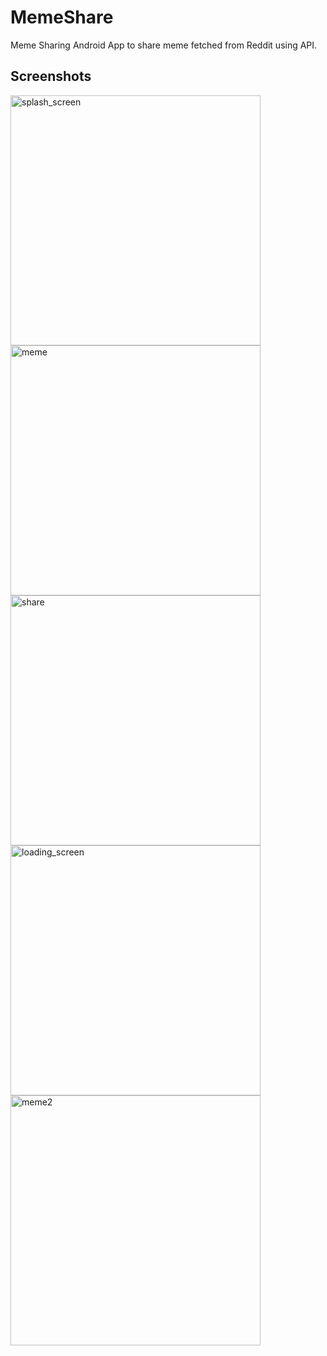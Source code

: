 # MemeShare
Meme Sharing Android App to share meme fetched from Reddit using API. 
## Screenshots

<div class="row">
      <img src="/Screenshots/intro.jpg" width="400" title="splash_screen">
      <img src="/Screenshots/meme.jpg" width="400" title="meme">
      <img src="/Screenshots/share.jpg" width="400" title="share">     
      <img src="/Screenshots/loading_screen.jpg" width="400" title="loading_screen">
      <img src="/Screenshots/meme2.jpg" width="400" title="meme2">
      
</div>
